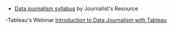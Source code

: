 - [Data journalism syllabus](https://journalistsresource.org/syllabi/data-journalism-visualization-mapping-ethics-syllabus) by Journalist's Resource

-Tableau's Webinar [Introduction to Data Journalism with Tableau](https://www.tableau.com/learn/webinars/introduction-data-journalism-tableau)
